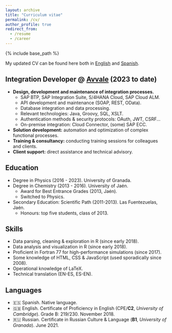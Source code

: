 ```yaml
---
layout: archive
title: "Curriculum vitae"
permalink: /cv/
author_profile: true
redirect_from:
  - /resume
  - /career
---
```


{% include base_path %}

My updated CV can be found here both in [English]({{site.url}}/files/CV-eng.pdf) and [Spanish]({{site.url}}/files/CV-esp.pdf).

## Integration Developer @ [Avvale](https://www.avvale.com) (2023 to date)

* **Design, development and maintenance of integration processes.**  
  * SAP BTP, SAP Integration Suite, S/4HANA Cloud, SAP Cloud ALM.  
  * API development and maintenance (SOAP, REST, OData).  
  * Database integration and data processing.  
  * Relevant technologies: Java, Groovy, SQL, XSLT.  
  * Authentication methods & security protocols: OAuth, JWT, CSRF...  
  * On-premise integration: Cloud Connector, (some) SAP ECC.  
* **Solution development:** automation and optimization of complex functional processes.  
* **Training & consultancy:** conducting training sessions for colleagues and clients.  
* **Client support:** direct assistance and technical advisory.

## Education

* Degree in Physics (2016 - 2023). University of Granada.
* Degree in Chemistry (2013 - 2016). University of Jaén.
  * Award for Best Entrance Grades (2013, Jaén).
  * Switched to Physics.
* Secondary Education: Scientific Path (2011-2013). Las Fuentezuelas, Jaén.
  * Honours: top five students, class of 2013.

  
## Skills

* Data parsing, cleaning & exploration in R (since early 2018).
* Data analysis and visualization in R (since early 2018).
* Proficient in Fortran 77 for high-performance simulations (since 2017).
* Some knowledge of HTML, CSS & JavaScript (used sporadically since 2008).
* Operational knowledge of LaTeX.
* Technical translation (EN-ES, ES-EN).

## Languages

* 🇪🇸 Spanish. Native language.
* 🇬🇧 English. Certificate of Proficiency in English (CPE/**C2**, *University of Cambridge*). Grade B: 219/230. November 2018.
* 🇷🇺 Russian. Certificate in Russian Culture & Language (**B1**, *University of Granada*). June 2021.
